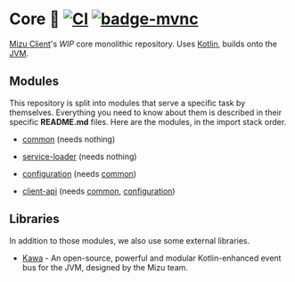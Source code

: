 # Core 🧠 [![CI][badge-ci]][ci] [![badge-mvnc]][project-mvnc]

[Mizu Client][mizu-website]'s *WIP* core monolithic repository. Uses [Kotlin], builds onto the [JVM].


## Modules

This repository is split into modules that serve a specific task by themselves. Everything you need to know
about them is described in their specific **README.md** files. Here are the modules, in the import stack order.

- [common] (needs nothing)

- [service-loader] (needs nothing)

- [configuration] (needs [common])

- [client-api] (needs [common], [configuration])


## Libraries

In addition to those modules, we also use some external libraries.

- [Kawa][kawa] - An open-source, powerful and modular Kotlin-enhanced event bus for the JVM, designed by the Mizu team.


<!--- External Links --->

[mizu-website]: https://mizu.wtf/ "mizu website"

[kotlin]: https://kotlinlang.org "Kotlin website"

[jvm]: https://adoptium.net "Adoptium website"

[mvnc]: https://repo1.maven.org/maven2/ "Maven Central website"

[kawa]: https://github.com/MizuSoftware/kawa "Kawa"


<!-- Project Links -->

[project-mvnc]: https://search.maven.org/search?g:wtf.mizu.kawa "Project Maven Central search"

[ci]: https://github.com/MizuSoftware/core/actions/workflows/build.yml "Continuous integration"


<!-- Modules -->

[common]: https://github.com/MizuSoftware/core/tree/main/common "Common module"

[configuration]: https://github.com/MizuSoftware/core/tree/main/configuration "Configuration module"

[client-api]: https://github.com/MizuSoftware/core/tree/main/client-api "api module"

[service-loader]: https://github.com/MizuSoftware/core/tree/main/service-loader "Service loader module"


<!-- Badges -->

[badge-mvnc]: https://maven-badges.herokuapp.com/maven-central/wtf.mizu.kawa/core/badge.svg "Maven Central badge"

[badge-ci]: https://github.com/MizuSoftware/core/actions/workflows/build.yml/badge.svg?branch=main "CI badge"

